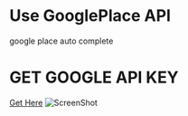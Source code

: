 # Use GooglePlace API
google place auto complete

# GET GOOGLE API KEY
[Get Here](https://console.developers.google.com/project)
![ScreenShot](http://sangcomz.cafe24.com/eximg/apikey.png)
